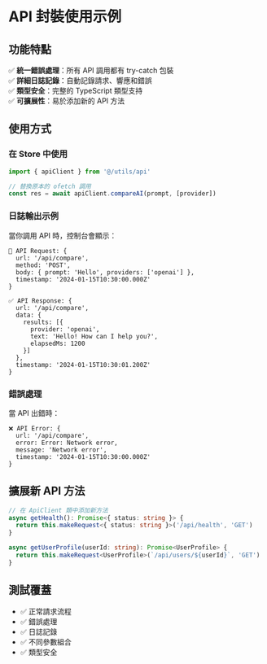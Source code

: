 # API 封裝使用示例

## 功能特點

✅ **統一錯誤處理**：所有 API 調用都有 try-catch 包裝  
✅ **詳細日誌記錄**：自動記錄請求、響應和錯誤  
✅ **類型安全**：完整的 TypeScript 類型支持  
✅ **可擴展性**：易於添加新的 API 方法  

## 使用方式

### 在 Store 中使用

```typescript
import { apiClient } from '@/utils/api'

// 替換原本的 ofetch 調用
const res = await apiClient.compareAI(prompt, [provider])
```

### 日誌輸出示例

當你調用 API 時，控制台會顯示：

```
🚀 API Request: {
  url: '/api/compare',
  method: 'POST',
  body: { prompt: 'Hello', providers: ['openai'] },
  timestamp: '2024-01-15T10:30:00.000Z'
}

✅ API Response: {
  url: '/api/compare',
  data: {
    results: [{
      provider: 'openai',
      text: 'Hello! How can I help you?',
      elapsedMs: 1200
    }]
  },
  timestamp: '2024-01-15T10:30:01.200Z'
}
```

### 錯誤處理

當 API 出錯時：

```
❌ API Error: {
  url: '/api/compare',
  error: Error: Network error,
  message: 'Network error',
  timestamp: '2024-01-15T10:30:00.000Z'
}
```

## 擴展新 API 方法

```typescript
// 在 ApiClient 類中添加新方法
async getHealth(): Promise<{ status: string }> {
  return this.makeRequest<{ status: string }>('/api/health', 'GET')
}

async getUserProfile(userId: string): Promise<UserProfile> {
  return this.makeRequest<UserProfile>(`/api/users/${userId}`, 'GET')
}
```

## 測試覆蓋

- ✅ 正常請求流程
- ✅ 錯誤處理
- ✅ 日誌記錄
- ✅ 不同參數組合
- ✅ 類型安全
